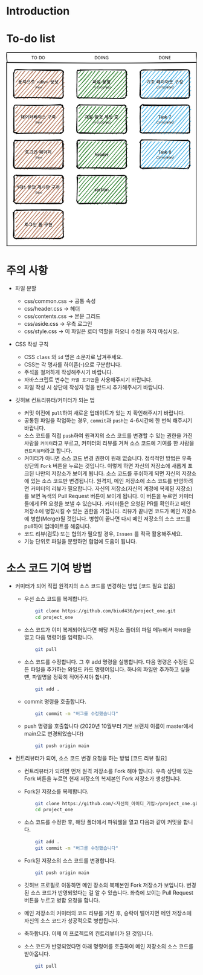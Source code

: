 # Introduction

# To-do list

![IMG](./docs/images/to-do-list.png)


# 주의 사항

- 파일 분할
    - css/common.css    -> 공통 속성
    - css/header.css    -> 헤더
    - css/contents.css  -> 본문 그리드
    - css/aside.css     -> 우측 로그인 
    - css/style.css     -> 이 파일은 로더 역할을 하오니 수정을 하지 마십시오.

- CSS 작성 규칙
    - CSS ```class``` 와 ```id``` 명은 소문자로 남겨주세요. 
    - CSS는 각 명사를 하이픈(-)으로 구분합니다.
    - 주석을 철저하게 작성해주시기 바랍니다.
    - 자바스크립트 변수는 ```카멜 표기법```을 사용해주시기 바랍니다.
    - 파일 작성 시 상단에 작성자 명을 반드시 추가해주시기 바랍니다.

- 깃허브 컨트리뷰터/커미터가 되는 법
    - 커밋 이전에 ```pull```하여 새로운 업데이트가 있는 지 확인해주시기 바랍니다.
    - 공통된 파일을 작업하는 경우, ```commit```과 ```push```는 4-6시간에 한 번씩 해주시기 바랍니다.
    - 소스 코드를 직접 ```push```하여 원격지의 소스 코드를 변경할 수 있는 권한을 가진 사람을 ```커미터```라고 부르고, 커미터의 리뷰를 거쳐 소스 코드에 기여를 한 사람을 ```컨트리뷰터```라고 합니다.
    - 커미터가 아니면 소스 코드 변경 권한이 원래 없습니다. 정석적인 방법은 우측 상단의 ```Fork``` 버튼을 누르는 것입니다. 이렇게 하면 자신의 저장소에 새롭게 포크된 나만의 저장소가 보이게 됩니다. 소스 코드를 푸쉬하게 되면 자신의 저장소에 있는 소스 코드만 변경됩니다.
    원격지, 메인 저장소에 소스 코드를 반영하려면 커미터의 리뷰가 필요합니다. 자신의 저장소(자신의 계정에 복제된 저장소)를 보면 녹색의 Pull Request 버튼이 보이게 됩니다. 이 버튼을 누르면 커미터들에게 PR 요청을 보낼 수 있습니다. 커미터들은 요청된 PR를 확인하고 메인 저장소에 병합시킬 수 있는 권한을 가집니다. 리뷰가 끝나면 코드가 메인 저장소에 병합(Merge)될 것입니다. 병합이 끝나면 다시 메인 저장소의 소스 코드를 pull하여 업데이트를 해줍니다.
    - 코드 리뷰(검토) 또는 협의가 필요할 경우, ```Issues``` 를 적극 활용해주세요.
    - 기능 단위로 파일을 분할하면 협업에 도움이 됩니다. 
    

# 소스 코드 기여 방법

- 커미터가 되어 직접 원격지의 소스 코드를 변경하는 방법 [코드 필요 없음]

    - 우선 소스 코드를 복제합니다.
            
        ```sh
            git clone https://github.com/biud436/project_one.git
            cd project_one
        ```
    
    - 소스 코드가 이미 복제되어있다면 해당 저장소 폴더의 파일 메뉴에서 ```파워셀```을 열고 다음 명령어를 입력합니다. 

        ```sh
            git pull
        ```

    - 소스 코드를 수정합니다. 그 후 add 명령을 실행합니다. 다음 명령은 수정된 모든 파일을 추가하는 와일드 카드 명령어입니다. 하나의 파일만 추가하고 싶을 떈, 파일명을 정확히 적어주셔야 합니다.

        ```sh
            git add .
        ```

    - commit 명령을 호출합니다.

        ```sh
            git commit -m "버그를 수정했습니다"
        ```

    - push 명령을 호출합니다 (2020년 10월부터 기본 브랜치 이름이 master에서 main으로 변경되었습니다)

        ```sh
            git push origin main
        ```

- 컨트리뷰터가 되어, 소스 코드 변경 요청을 하는 방법 [코드 리뷰 필요]

    - 컨트리뷰터가 되려면 먼저 원격 저장소를 Fork 해야 합니다. 우측 상단에 있는 Fork 버튼을 누르면 현재 저장소의 복제본인 Fork 저장소가 생성됩니다. 

    - Fork된 저장소를 복제합니다.

        ```sh
            git clone https://github.com/<자신의_아이디_기입>/project_one.git
            cd project_one
        ```

    - 소스 코드를 수정한 후, 해당 폴더에서 파워쉘을 열고 다음과 같이 커밋을 합니다.

        ```sh
            git add .
            git commit -m "버그를 수정했습니다"
        ```

    - Fork된 저장소의 소스 코드를 변경합니다.

        ```sh
            git push origin main
        ```

    - 깃허브 프로필로 이동하면 메인 장소의 복제본인 Fork 저장소가 보입니다. 변경된 소스 코드가 반영되었다는 걸 알 수 있습니다. 좌측에 보이는 Pull Request 버튼을 누르고 병합 요청을 합니다.

    - 메인 저장소의 커미터의 코드 리뷰를 거친 후, 승락이 떨어지면 메인 저장소에 자신의 소스 코드가 성공적으로 병합됩니다.

    - 축하합니다. 이제 이 프로젝트의 컨트리뷰터가 된 것입니다.

    - 소스 코드가 반영되었다면 아래 명령어를 호출하여 메인 저장소의 소스 코드를 받아옵니다.

        ```sh
            git pull
        ```